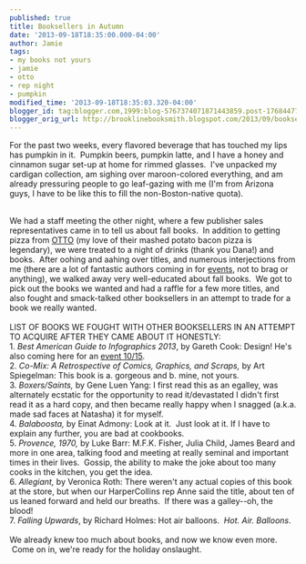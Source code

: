 ```yaml
---
published: true
title: Booksellers in Autumn
date: '2013-09-18T18:35:00.000-04:00'
author: Jamie
tags:
- my books not yours
- jamie
- otto
- rep night
- pumpkin
modified_time: '2013-09-18T18:35:03.320-04:00'
blogger_id: tag:blogger.com,1999:blog-5767374071871443859.post-1768447755621244604
blogger_orig_url: http://brooklinebooksmith.blogspot.com/2013/09/booksellers-in-autumn.html
---
```


For the past two weeks, every flavored beverage that has touched my lips has pumpkin in it. &nbsp;Pumpkin beers, pumpkin latte, and I have a honey and cinnamon sugar set-up at home for rimmed glasses. &nbsp;I've unpacked my cardigan collection, am sighing over maroon-colored everything, and am already pressuring people to go leaf-gazing with me (I'm from Arizona guys, I have to be like this to fill the non-Boston-native quota). <br /><div><br /></div><div>We had a staff meeting the other night, where a few publisher sales representatives came in to tell us about fall books. &nbsp;In addition to getting pizza from <a href="http://www.ottoportland.com/" target="_blank">OTTO</a>&nbsp;(my love of their mashed potato bacon pizza is legendary), we were treated to a night of drinks (thank you Dana!) and books. &nbsp;After oohing and aahing over titles, and numerous interjections from me (there are a lot of fantastic authors coming in for <a href="http://www.brooklinebooksmith.com/events/mainevent.html" target="_blank">events</a>, not to brag or anything), we walked away very well-educated about fall books. &nbsp;We got to pick out the books we wanted and had a raffle for a few more titles, and also fought and smack-talked other booksellers in an attempt to trade for a book we really wanted.&nbsp;</div><div><br /></div><div>LIST OF BOOKS WE FOUGHT WITH OTHER BOOKSELLERS IN AN ATTEMPT TO ACQUIRE AFTER THEY CAME ABOUT IT HONESTLY:&nbsp;</div><div>1. <i>Best American Guide to Infographics 2013</i>, by Gareth Cook: Design! He's also coming here for an <a href="http://www.brooklinebooksmith-shop.com/event/gareth-cook-best-american-infographics-2013" target="_blank">event 10/15</a>.&nbsp;</div><div>2. <i>Co-Mix: A Retrospective of Comics, Graphics, and Scraps, </i>by Art Spiegelman: This book is a. gorgeous and b. mine, not yours.<br />3. <i>Boxers/Saints,</i>&nbsp;by Gene Luen Yang: I first read this as an egalley, was alternately ecstatic for the opportunity to read it/devastated I didn't first read it as a hard copy, and then became really happy when I snagged (a.k.a. made sad faces at Natasha) it for myself.&nbsp;</div><div>4.&nbsp;<i>Balaboosta,</i>&nbsp;by Einat Admony: Look at it. &nbsp;Just look at it. If I have to explain any further, you are bad at cookbooks.<br />5. <i>Provence, 1970, </i>by Luke Barr: M.F.K. Fisher, Julia Child, James Beard and more in one area, talking food and meeting at really seminal and important times in their lives. &nbsp;Gossip, the ability to make the joke about too many cooks in the kitchen, you get the idea.<br />6. <i>Allegiant, </i>by Veronica Roth: There weren't any actual copies of this book at the store, but when our HarperCollins rep Anne said the title, about ten of us leaned forward and held our breaths. &nbsp;If there was a galley--oh, the blood!<br />7. <i>Falling Upwards</i>, by Richard Holmes: Hot air balloons. &nbsp;<i>Hot. Air. Balloons</i>.<br /><br />We already knew too much about books, and now we know even more. &nbsp;Come on in, we're ready for the holiday onslaught. <br /><br /><br /></div>